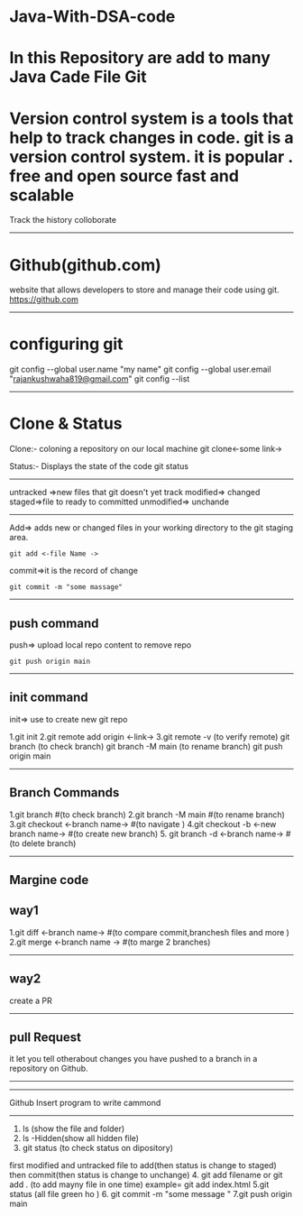 # Java-With-DSA-code
In this  Repository are add to many Java Cade File
Git
======
Version control system is a tools that help to track changes in code.
git is a version control system.
it is popular .
free and open source
fast and scalable
===============
Track the history
colloborate
**********************************************************************************************

Github(github.com)
==================
website that allows developers to store and manage their code using git.
			https://github.com

************************************************************************************

configuring git
===================
 git config --global user.name "my name"
 git config --global user.email "rajankushwaha819@gmail.com"
 git config --list
 
 ********************************************************************************************************
 
 Clone & Status
 ===================
 Clone:- coloning a repository on our local machine
		git clone<-some link->
		
Status:- Displays the state of the code
		git status
***************		
untracked =>new files that git doesn't yet track
modified=> changed
staged=>file to ready to committed
unmodified=> unchande
********************************************
Add=> adds new or changed files in your working directory to the git staging area.
	
	git add <-file Name ->

commit=>it is the record of change
	
	git commit -m "some massage"
****************************************************
push command 
-----------------
push=> upload local repo content to remove repo
	
	git push origin main
	
***********************************************************
init command
------------
init=> use to create new git repo

1.git init
2.git remote add origin <-link->
3.git remote -v (to verify remote)
git branch (to check branch)
git branch -M main (to rename branch)
git push origin main 

****************************************
Branch Commands
------------------
1.git branch 					#(to check branch)
2.git branch -M main      		#(to rename branch)
3.git checkout <-branch name->	#(to navigate )
4.git checkout -b <-new branch name->	#(to create new branch)
5. git branch -d <-branch name->		#(to delete branch) 
******************************************************
Margine code
----------------
way1
---------
1.git diff <-branch name->            #(to compare commit,branchesh files and more )
2.git merge <-branch name ->			#(to marge 2 branches)

----------
way2
-----------
create a PR
******************************************************
pull Request
--------------
it let you tell otherabout changes you have pushed to a branch in a repository on Github. 
***********************************************************************************************
****************************************************************************************************
Github Insert program to write cammond
*********************************************************
1. ls (show the file and folder)
2. ls -Hidden(show all hidden file)
3. git status (to check status on dipository)

first modified and untracked file to add(then status is change to  staged) then commit(then status is change to unchange)
4. git add filename
or 
git add . (to add mayny file in one time)
example= git add index.html
5.git status (all file green ho )
6. git commit -m "some message "
7.git push origin main



